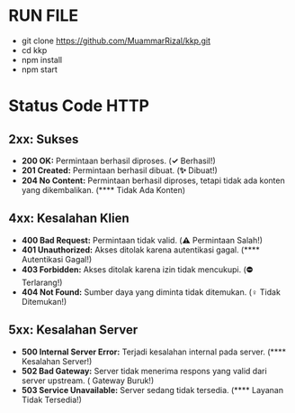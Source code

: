 # RUN FILE

- git clone https://github.com/MuammarRizal/kkp.git
- cd kkp
- npm install
- npm start

# Status Code HTTP

## 2xx: Sukses

- **200 OK:** Permintaan berhasil diproses. (**✓** Berhasil!)
- **201 Created:** Permintaan berhasil dibuat. (**✨** Dibuat!)
- **204 No Content:** Permintaan berhasil diproses, tetapi tidak ada konten yang dikembalikan. (\*\*\*\* Tidak Ada Konten)

## 4xx: Kesalahan Klien

- **400 Bad Request:** Permintaan tidak valid. (**⚠️** Permintaan Salah!)
- **401 Unauthorized:** Akses ditolak karena autentikasi gagal. (\*\*\*\* Autentikasi Gagal!)
- **403 Forbidden:** Akses ditolak karena izin tidak mencukupi. (**⛔️** Terlarang!)
- **404 Not Found:** Sumber daya yang diminta tidak ditemukan. (**‍♀️** Tidak Ditemukan!)

## 5xx: Kesalahan Server

- **500 Internal Server Error:** Terjadi kesalahan internal pada server. (\*\*\*\* Kesalahan Server!)
- **502 Bad Gateway:** Server tidak menerima respons yang valid dari server upstream. (**‍** Gateway Buruk!)
- **503 Service Unavailable:** Server sedang tidak tersedia. (\*\*\*\* Layanan Tidak Tersedia!)
